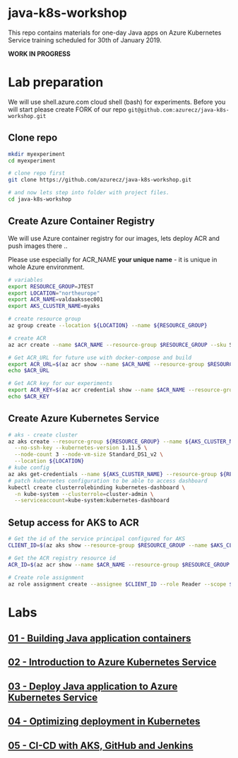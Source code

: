 # java-k8s-workshop
This repo contains materials for one-day Java apps on Azure Kubernetes Service training scheduled for 30th of January 2019.

**WORK IN PROGRESS**

# Lab preparation

We will use shell.azure.com cloud shell (bash) for experiments.
Before you will start please create FORK of our repo `git@github.com:azurecz/java-k8s-workshop.git`

## Clone repo

```bash
mkdir myexperiment
cd myexperiment

# clone repo first
git clone https://github.com/azurecz/java-k8s-workshop.git

# and now lets step into folder with project files.
cd java-k8s-workshop
```

## Create Azure Container Registry

We will use Azure container registry for our images, lets deploy ACR and push images there ..

Please use especially for ACR_NAME **your unique name** - it is unique in whole Azure environment.

```bash
# variables
export RESOURCE_GROUP=JTEST
export LOCATION="northeurope"
export ACR_NAME=valdaakssec001
export AKS_CLUSTER_NAME=myaks

# create resource group
az group create --location ${LOCATION} --name ${RESOURCE_GROUP}

# create ACR
az acr create --name $ACR_NAME --resource-group $RESOURCE_GROUP --sku Standard --location ${LOCATION} --admin-enabled true

# Get ACR_URL for future use with docker-compose and build
export ACR_URL=$(az acr show --name $ACR_NAME --resource-group $RESOURCE_GROUP --query "loginServer" --output tsv)
echo $ACR_URL

# Get ACR key for our experiments
export ACR_KEY=$(az acr credential show --name $ACR_NAME --resource-group $RESOURCE_GROUP --query "passwords[0].value" --output tsv)
echo $ACR_KEY
```

## Create Azure Kubernetes Service

```bash
# aks - create cluster
az aks create --resource-group ${RESOURCE_GROUP} --name ${AKS_CLUSTER_NAME} \
  --no-ssh-key --kubernetes-version 1.11.5 \
  --node-count 3 --node-vm-size Standard_DS1_v2 \
  --location ${LOCATION}
# kube config
az aks get-credentials --name ${AKS_CLUSTER_NAME} --resource-group ${RESOURCE_GROUP}
# patch kubernetes configuration to be able to access dashboard
kubectl create clusterrolebinding kubernetes-dashboard \
  -n kube-system --clusterrole=cluster-admin \
  --serviceaccount=kube-system:kubernetes-dashboard
```

## Setup access for AKS to ACR

```bash
# Get the id of the service principal configured for AKS
CLIENT_ID=$(az aks show --resource-group $RESOURCE_GROUP --name $AKS_CLUSTER_NAME --query "servicePrincipalProfile.clientId" --output tsv)

# Get the ACR registry resource id
ACR_ID=$(az acr show --name $ACR_NAME --resource-group $RESOURCE_GROUP --query "id" --output tsv)

# Create role assignment
az role assignment create --assignee $CLIENT_ID --role Reader --scope $ACR_ID
```

# Labs

## [01 - Building Java application containers](module01/README.md)

## [02 - Introduction to Azure Kubernetes Service](module02/README.md)

## [03 - Deploy Java application to Azure Kubernetes Service](module03/README.md)

## [04 - Optimizing deployment in Kubernetes](module04/README.md)

## [05 - CI-CD with AKS, GitHub and Jenkins](module05/README.md)


